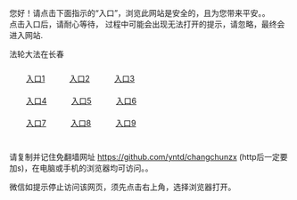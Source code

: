 您好！请点击下面指示的“入口”，浏览此网站是安全的，且为您带来平安。。 <br/>
点击入口后，请耐心等待， 过程中可能会出现无法打开的提示，请忽略，最终会进入网站. </br>

法轮大法在长春<br/>
<div style="padding:10px"><a style="margin:20px" target="_blank" href="https://dc9384wk86ck6.cloudfront.net/2Qpsp?betrm" id="ccLink1" rel="nofollow">入口1</a> <a target="_blank" style="margin:20px" href="https://d1rqffqnwmt3m5.cloudfront.net/2Qpsp?peafz" id="ccLink2" rel="nofollow">入口2</a> <a style="margin:20px" target="_blank" href="https://d31eavgr3ik18x.cloudfront.net/2Qpsp?ujzgnotv" id="ccLink3" rel="nofollow">入口3</a></div>

<div style="padding:10px" ><a style="margin:20px" target="_blank" href="https://dc9384wk86ck6.cloudfront.net/2Qpsp?betrm" id="ccLink4" rel="nofollow">入口4</a> <a style="margin:20px" href="https://d1rqffqnwmt3m5.cloudfront.net/2Qpsp?peafz" target="_blank" id="ccLink5" rel="nofollow">入口5</a> <a style="margin:20px" href="https://d31eavgr3ik18x.cloudfront.net/2Qpsp?ujzgnotv" target="_blank" id="ccLink6" rel="nofollow">入口6</a></div>

<div style="padding:10px"><a style="margin:20px" target="_blank" href="https://dc9384wk86ck6.cloudfront.net/2Qpsp?betrm" id="ccLink7" rel="nofollow">入口7</a> <a style="margin:20px" href="https://d1rqffqnwmt3m5.cloudfront.net/2Qpsp?peafz" target="_blank" id="ccLink8" rel="nofollow">入口8</a> <a style="margin:20px" target="_blank" href="https://d31eavgr3ik18x.cloudfront.net/2Qpsp?ujzgnotv" id="ccLink9" rel="nofollow">入口9</a></div>

<br/>



请复制并记住免翻墙网址 https://github.com/yntd/changchunzx (http后一定要加s)，在电脑或手机的浏览器均可访问。。<br/>

微信如提示停止访问该网页，须先点击右上角，选择浏览器打开。
